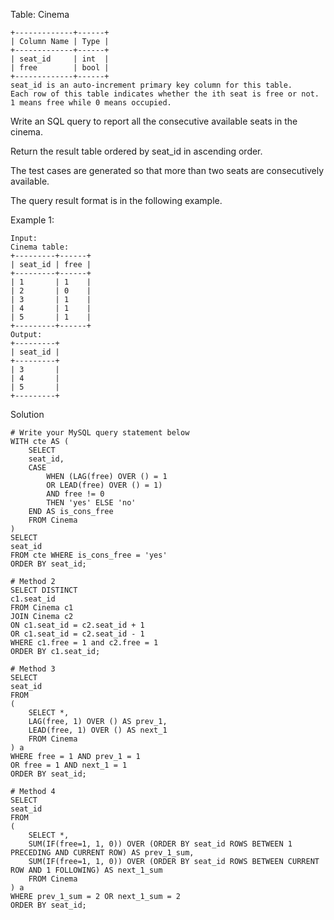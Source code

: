 Table: Cinema
```
+-------------+------+
| Column Name | Type |
+-------------+------+
| seat_id     | int  |
| free        | bool |
+-------------+------+
seat_id is an auto-increment primary key column for this table.
Each row of this table indicates whether the ith seat is free or not. 1 means free while 0 means occupied.
```
 

Write an SQL query to report all the consecutive available seats in the cinema.

Return the result table ordered by seat_id in ascending order.

The test cases are generated so that more than two seats are consecutively available.

The query result format is in the following example.

 

Example 1:
```
Input: 
Cinema table:
+---------+------+
| seat_id | free |
+---------+------+
| 1       | 1    |
| 2       | 0    |
| 3       | 1    |
| 4       | 1    |
| 5       | 1    |
+---------+------+
Output: 
+---------+
| seat_id |
+---------+
| 3       |
| 4       |
| 5       |
+---------+

```
Solution
```
# Write your MySQL query statement below
WITH cte AS (
    SELECT
    seat_id,
    CASE 
        WHEN (LAG(free) OVER () = 1
        OR LEAD(free) OVER () = 1)
        AND free != 0
        THEN 'yes' ELSE 'no'
    END AS is_cons_free
    FROM Cinema
)
SELECT
seat_id
FROM cte WHERE is_cons_free = 'yes'
ORDER BY seat_id;

# Method 2
SELECT DISTINCT 
c1.seat_id 
FROM Cinema c1 
JOIN Cinema c2 
ON c1.seat_id = c2.seat_id + 1 
OR c1.seat_id = c2.seat_id - 1
WHERE c1.free = 1 and c2.free = 1
ORDER BY c1.seat_id;

# Method 3
SELECT
seat_id
FROM 
(
    SELECT *,
    LAG(free, 1) OVER () AS prev_1,
    LEAD(free, 1) OVER () AS next_1
    FROM Cinema
) a
WHERE free = 1 AND prev_1 = 1
OR free = 1 AND next_1 = 1
ORDER BY seat_id;

# Method 4
SELECT
seat_id
FROM
(
    SELECT *,
    SUM(IF(free=1, 1, 0)) OVER (ORDER BY seat_id ROWS BETWEEN 1 PRECEDING AND CURRENT ROW) AS prev_1_sum,
    SUM(IF(free=1, 1, 0)) OVER (ORDER BY seat_id ROWS BETWEEN CURRENT ROW AND 1 FOLLOWING) AS next_1_sum
    FROM Cinema
) a
WHERE prev_1_sum = 2 OR next_1_sum = 2
ORDER BY seat_id;

```